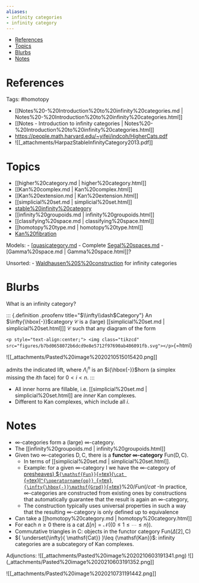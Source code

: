 ```yaml
---
aliases:
- infinity categories
- infinity category
---
```


-   [References](#references)
-   [Topics](#topics)
-   [Blurbs](#blurbs)
-   [Notes](#notes)














# References

Tags: \#homotopy

-   [[Notes%20-%20Introduction%20to%20infinity%20categories.md | Notes%20-%20Introduction%20to%20infinity%20categories.html]]
-   [[Notes - Introduction to infinity categories | Notes%20-%20Introduction%20to%20infinity%20categories.html]]
-   <https://people.math.harvard.edu/~yifei/indcoh/HigherCats.pdf>
-   ![[_attachments/HarpazStableInfinityCategory2013.pdf]]

# Topics

-   [[higher%20category.md | higher%20category.html]]
-   [[Kan%20complex.md | Kan%20complex.html]]
-   [[Kan%20extension.md | Kan%20extension.html]]
-   [[simplicial%20set.md | simplicial%20set.html]]
-   [stable%20infinity%20category](stable%20infinity%20category)
-   [[infinity%20groupoids.md | infinity%20groupoids.html]]
-   [[classifying%20space.md | classifying%20space.html]]
-   [[homotopy%20type.md | homotopy%20type.html]]
-   [Kan%20fibration](Kan%20fibration)

Models: - [[quasicategory.md](quasicategory.md) - Complete [Segal%20spaces.md](Segal%20spaces.md) - [Gamma%20space.md | Gamma%20space.html]]?

Unsorted: - [Waldhausen%20S%20construction](Waldhausen%20S%20construction) for infinity categories

# Blurbs

What is an infinity category?

::: {.definition .proofenv title="$\\infty\\dash$Category"}
An $\infty{\hbox{-}}$category $\mathcal{C}$ is a (large) [[simplicial%20set.md | simplicial%20set.html]]\] $\mathcal{C}$ such that any diagram of the form

`<p style="text-align:center;"> <img class="tikzcd" src="figures/b7bd0658072b6dcd9e8e5712f97690ab406091fb.svg"></p>`{=html}

![[_attachments/Pasted%20image%2020210515015420.png]]

admits the indicated lift, where $\Lambda_i^n$ is an $i{\hbox{-}}$horn (a simplex missing the $i$th face) for $0 < i < n$.
:::

-   All inner horns are fillable, i.e. [[simplicial%20set.md | simplicial%20set.html]] are *inner* Kan complexes.
-   Different to Kan complexes, which include all $i$.

# Notes

-   ∞-categories form a (large) ∞-category.
-   The [[infinity%20groupoids.md | infinity%20groupoids.html]]
-   Given two ∞-categories $\mathsf{D}, \mathsf{C}$, there is a **functor ∞-category** ${\mathsf{Fun}}(\mathsf{D}, \mathsf{C})$.
    -   In terms of [[simplicial%20set.md | simplicial%20set.html]].
    -   Example: for a given ∞-category $\mathsf{I}$ we have the ∞-category of [presheaves) \$`{\mathsf{Fun}}`{=tex}(`\cat `{=tex}I`^{\operatorname{op}} `{=tex}, `{\infty{\hbox{-}}\mathsf{Grpd}}`{=tex}](presheaves)%20$/Fun(/cat%20I/op%20,%20/inftyGrpd)$ -In practice, ∞-categories are constructed from existing ones by constructions that automatically guarantee that the result is again an ∞-category,
    -   The construction typically uses universal properties in such a way that the resulting ∞-category is only defined up to equivalence
-   Can take a [[homotopy%20category.md | homotopy%20category.html]]
-   For each $n \geq 0$ there is a cat $\Delta[n] = { \mathcal{N}({\left\{{0 \leq 1 \leq \cdots \leq n}\right\}}) }$.
-   Commutative triangles in $\mathsf{C}$: objects in the functor category ${\mathsf{Fun}}(\Delta[2], \mathsf{C})$
-   ${ \underset{\infty}{ \mathsf{Cat}}  }\leq {\mathsf{Kan}}$: infinity categories are a subcategory of Kan complexes.

Adjunctions: ![[_attachments/Pasted%20image%2020210603191341.png) ![](_attachments/Pasted%20image%2020210603191352.png]]

![[_attachments/Pasted%20image%2020210731191442.png]]
